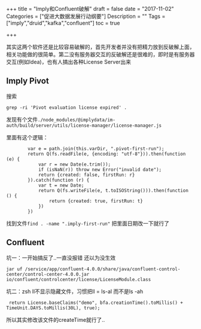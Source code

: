 +++
title = "Imply和Confluent破解"
draft = false
date = "2017-11-02"
Categories = ["促进大数据发展行动纲要"] 
Description = "" 
Tags = ["imply","druid","kafka","confluent"] 
toc = true

+++

其实这两个软件还是比较容易破解的，首先开发者并没有把精力放到反破解上面，相关功能做的很简单。第二没有服务器交互的反破解还是很难的，即时是有服务器交互(例如Idea)，也有人搞出各种License Server出来

## Imply Pivot
搜索
```
grep -ri 'Pivot evaluation license expired' .
```
发现有个文件`./node_modules/@implydata/im-auth/build/server/utils/license-manager/license-manager.js`

里面有这个逻辑：

```
        var e = path.join(this.varDir, ".pivot-first-run");
        return Q(fs.readFile(e, {encoding: "utf-8"})).then(function (e) {
            var r = new Date(e.trim());
            if (isNaN(r)) throw new Error("invalid date");
            return {created: false, firstRun: r}
        }).catch(function (r) {
            var t = new Date;
            return Q(fs.writeFile(e, t.toISOString())).then(function () {
                return {created: true, firstRun: t}
            })
        })
```
找到文件`find . -name ".imply-first-run"`
把里面日期改一下就行了

## Confluent
坑一：一开始搞反了..一直没报错 还以为没生效
```
jar uf /service/app/confluent-4.0.0/share/java/confluent-control-center/control-center-4.0.0.jar io/confluent/controlcenter/license/LicenseModule.class
```
坑二：zsh ll不显示隐藏文件，习惯把ll = ls-al 而不是ls -ah 


```
 return License.baseClaims("demo", bfa.creationTime().toMillis() + TimeUnit.DAYS.toMillis(30L), true);
```
所以其实修改该文件的createTime就行了..

